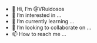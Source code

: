 - 👋 Hi, I’m @VRuidosos
- 👀 I’m interested in ...
- 🌱 I’m currently learning ...
- 💞️ I’m looking to collaborate on ...
- 📫 How to reach me ...

<!---
VRuidosos/VRuidosos is a ✨ special ✨ repository because its `README.md` (this file) appears on your GitHub profile.
You can click the Preview link to take a look at your changes.
--->
